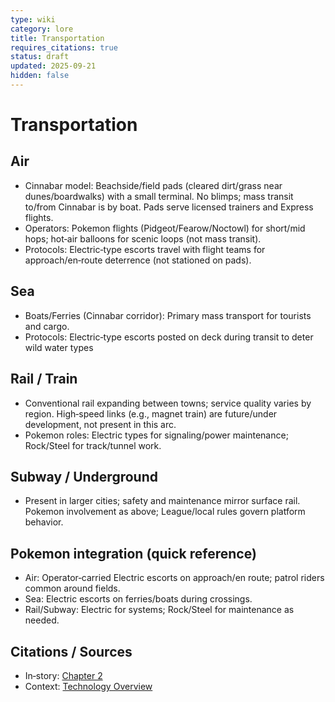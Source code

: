 ```yaml
---
type: wiki
category: lore
title: Transportation
requires_citations: true
status: draft
updated: 2025-09-21
hidden: false
---
```


# Transportation

## Air
- Cinnabar model: Beachside/field pads (cleared dirt/grass near dunes/boardwalks) with a small terminal. No blimps; mass transit to/from Cinnabar is by boat. Pads serve licensed trainers and Express flights.
- Operators: Pokemon flights (Pidgeot/Fearow/Noctowl) for short/mid hops; hot‑air balloons for scenic loops (not mass transit).
- Protocols: Electric‑type escorts travel with flight teams for approach/en‑route deterrence (not stationed on pads).

## Sea
- Boats/Ferries (Cinnabar corridor): Primary mass transport for tourists and cargo.
- Protocols: Electric‑type escorts posted on deck during transit to deter wild water types

## Rail / Train
- Conventional rail expanding between towns; service quality varies by region. High‑speed links (e.g., magnet train) are future/under development, not present in this arc.
- Pokemon roles: Electric types for signaling/power maintenance; Rock/Steel for track/tunnel work.

## Subway / Underground
- Present in larger cities; safety and maintenance mirror surface rail. Pokemon involvement as above; League/local rules govern platform behavior.

## Pokemon integration (quick reference)
- Air: Operator‑carried Electric escorts on approach/en route; patrol riders common around fields.
- Sea: Electric escorts on ferries/boats during crossings.
- Rail/Subway: Electric for systems; Rock/Steel for maintenance as needed.

## Citations / Sources
- In‑story: [Chapter 2](../../../story/chapter2/2chapter.md)
- Context: [Technology Overview](./index.md)

